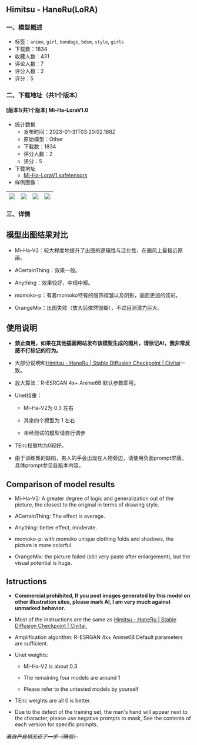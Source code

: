 ## Himitsu - HaneRu(LoRA)
### 一、模型概述

- 标签：`anime`, `girl`, `bondage`, `bdsm`, `style`, `girls`
- 下载数：1834
- 收藏人数：431
- 评论人数：7
- 评分人数：2
- 评分：5

### 二、下载地址（共1个版本）

#### [版本1/共1个版本] Mi-Ha-LoraV1.0

- 统计数据
  - 发布时间：2023-01-31T03:20:02.186Z
  - 原始模型：Other
  - 下载数：1834
  - 评分人数：2
  - 评分：5
- 下载地址
  - [Mi-Ha-LoraV1.safetensors](https://civitai.com/api/download/models/6790)
- 样例图像：

| <img src="https://image.civitai.com/xG1nkqKTMzGDvpLrqFT7WA/5c539373-3943-43ff-f09f-9bed55130300/width=450/61865.jpeg" /> | <img src="https://image.civitai.com/xG1nkqKTMzGDvpLrqFT7WA/144d978f-9b88-40bc-4937-14e9fbd42500/width=450/61878.jpeg" /> | <img src="https://image.civitai.com/xG1nkqKTMzGDvpLrqFT7WA/60f334ed-c9c0-41da-e004-b2e69b87bf00/width=450/61877.jpeg" /> | <img src="https://image.civitai.com/xG1nkqKTMzGDvpLrqFT7WA/74b3913c-1acf-42a5-c7e9-1c014e20df00/width=450/61876.jpeg" /> |
| ---- | ---- | ---- | ---- |


### 三、详情
<h2>模型出图结果对比</h2><ul><li><p>Mi-Ha-V2：较大程度地提升了出图的逻辑性与泛化性，在画风上最接近原画。</p></li><li><p>ACertainThing：效果一般。</p></li><li><p>Anything：效果较好，中规中矩。</p></li><li><p>momoko-p：有着momoko特有的服饰褶皱以及阴影，画面更加的炫彩。</p></li><li><p>OrangeMix：出图失败（放大后依然很糊），不过目测潜力巨大。</p></li></ul><h2>使用说明</h2><ul><li><p><strong>禁止商用，如果在其他插画网站发布该模型生成的图片，请标记AI，我非常反感不打标记的行为。</strong></p></li><li><p>大部分说明和<a target="_blank" rel="ugc" href="https://civitai.com/models/4611/himitsu-haneru">Himitsu - HaneRu | Stable Diffusion Checkpoint | Civitai</a>一致。</p></li><li><p>放大算法：R-ESRGAN 4x+ Anime6B 默认参数即可。</p></li><li><p>Unet权重：</p><ul><li><p>Mi-Ha-V2为 0.3 左右</p></li><li><p>其余四个模型为 1 左右</p></li><li><p>未经测试的模型请自行调参</p></li></ul></li><li><p>TEnc权重均为0较好。</p></li><li><p>由于训练集的缺陷，男人的手会出现在人物旁边，请使用负面prompt屏蔽，具体prompt参见各版本内容。</p></li></ul><p></p><h2>Comparison of model results</h2><ul><li><p>Mi-Ha-V2: A greater degree of logic and generalization out of the picture, the closest to the original in terms of drawing style.</p></li><li><p>ACertainThing: The effect is average.</p></li><li><p>Anything: better effect, moderate.</p></li><li><p>momoko-p: with momoko unique clothing folds and shadows, the picture is more colorful.</p></li><li><p>OrangeMix: the picture failed (still very paste after enlargement), but the visual potential is huge.</p></li></ul><p></p><h2>Istructions</h2><ul><li><p><strong>Commercial prohibited, If you post images generated by this model on other illustration sites, please mark AI, I am very much against unmarked behavior.</strong></p></li><li><p>Most of the instructions are the same as <a target="_blank" rel="ugc" href="https://civitai.com/models/4611/himitsu-haneru">Himitsu - HaneRu | Stable Diffusion Checkpoint | Civitai.</a></p></li><li><p>Amplification algorithm: R-ESRGAN 4x+ Anime6B Default parameters are sufficient.</p></li><li><p>Unet weights:</p><ul><li><p>Mi-Ha-V2 is about 0.3</p></li><li><p>The remaining four models are around 1</p></li><li><p>Please refer to the untested models by yourself</p></li></ul></li><li><p>TEnc weights are all 0 is better.</p></li><li><p>Due to the defect of the training set, the man's hand will appear next to the character, please use negative prompts to mask, See the contents of each version for specific prompts.</p></li></ul><p></p><p></p><p><em><s>离自产自销又近了一步（确信）</s></em></p>